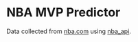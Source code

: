 # NBA MVP Predictor
Data collected from [nba.com](https://www.nba.com/) using [nba_api](https://github.com/swar/nba_api). 
